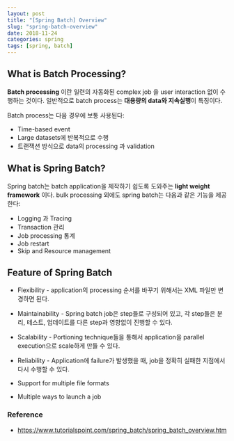 ```yaml
---
layout: post
title: "[Spring Batch] Overview"
slug: "spring-batch-overview"
date: 2018-11-24
categories: spring
tags: [spring, batch]
---
```

## What is Batch Processing?

**Batch processing** 이란 일련의 자동화된 complex job 을 user interaction 없이 수행하는 것이다. 일반적으로 batch process는 **대용량의 data와 지속실행**이 특징이다.

Batch process는 다음 경우에 보통 사용된다:

- Time-based event
- Large datasets에 반복적으로 수행
- 트랜잭션 방식으로 data의 processing 과 validation



## What is Spring Batch?

Spring batch는 batch application을 제작하기 쉽도록 도와주는 **light weight framework** 이다. bulk processing 외에도 spring batch는 다음과 같은 기능을 제공한다:

- Logging 과 Tracing
- Transaction 관리
- Job processing 통계
- Job restart
- Skip and Resource management



## Feature of Spring Batch

- Flexibility - application의 processing 순서를 바꾸기 위해서는 XML 파일만 변경하면 된다.

- Maintainability - Spring batch job은 step들로 구성되어 있고, 각 step들은 분리, 테스트, 업데이트를 다른 step과 영향없이 진행할 수 있다.

- Scalability - Portioning technique들을 통해서 application을 parallel execution으로 scale하게 만들 수 있다. 

- Reliability - Application에 failure가 발생했을 때, job을 정확히 실패한 지점에서 다시 수행할 수 있다.

- Support for multiple file formats

- Multiple ways to launch a job




### Reference

- https://www.tutorialspoint.com/spring_batch/spring_batch_overview.htm